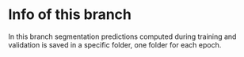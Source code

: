 # Info of this branch
In this branch segmentation predictions computed during training and validation is saved in a specific folder, one folder for each epoch.
